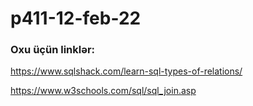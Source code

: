 # p411-12-feb-22

### Oxu üçün linklər:

https://www.sqlshack.com/learn-sql-types-of-relations/

https://www.w3schools.com/sql/sql_join.asp
